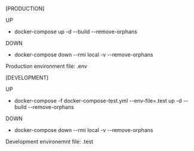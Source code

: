 [PRODUCTION]

UP
 - docker-compose up -d --build --remove-orphans

DOWN
 - docker-compose down --rmi local -v --remove-orphans

Production environment file: .env

[DEVELOPMENT]

UP
 - docker-compose -f docker-compose-test.yml --env-file=.test up -d --build --remove-orphans

DOWN
 - docker-compose down --rmi local -v --remove-orphans

Development environemnt file: .test
